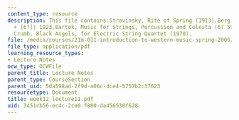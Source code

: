 ```yaml
---
content_type: resource
description: This file contains:Stravinsky, Rite of Spring (1913),Berg, Wozzeck (8?
  + [6?]) 1923,Bartok, Music for Strings, Percussion and Celesta (6? 59?) 1936,George
  Crumb, Black Angels, for Electric String Quartet (1970).
file: /media/courses/21m-011-introduction-to-western-music-spring-2006/3451cb56ec4c2ce0f800da456530f628_week12_lecture11.pdf
file_type: application/pdf
learning_resource_types:
- Lecture Notes
ocw_type: OCWFile
parent_title: Lecture Notes
parent_type: CourseSection
parent_uid: 5da598ad-2f9d-a06c-dce4-5757b2c37623
resourcetype: Document
title: week12_lecture11.pdf
uid: 3451cb56-ec4c-2ce0-f800-da456530f628
---
```

